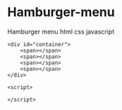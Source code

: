 # Hamburger-menu
Hamburger menu html css javascript
 
  
<!DOCTYPE html>
<html lang="en">
<head>
    <meta charset="UTF-8">
    <meta name="viewport" content="width=device-width, initial-scale=1.0">
    <link rel="stylesheet" href="style.css">
    <style>
       
body {
    margin: 0;
    padding: 0;
    background: gainsboro;
}

#container {
    position: relative;
    width: 100px;
    margin: 400px auto;
    cursor: pointer;
}

span {
    position: relative;
    display: block;
    width: 100px;
    height: 10px;
    background: #666666;
    margin-bottom: 10px;
    top: 0;
    border-radius: 10px;
    transition: all .4s;
}

#container.play span:nth-child(2), #container.play span:nth-child(3){
    width: 0;
    opacity: 0;
}

#container.play span:nth-child(1) {
    transform: rotate(-45deg);
    top: 30px;
}

#container.play span:nth-child(4) {
    transform: rotate(45deg);
    top: -30px;
}
     </style>
    <title>berger</title>
</head>
<body>

    <div id="container">
        <span></span>
        <span></span>
        <span></span>
        <span></span>
    </div>
    
    <script>
    
    </script>
</body>
</html>
